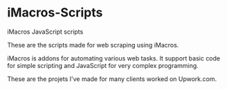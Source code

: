# iMacros-Scripts
iMacros JavaScript scripts

These are the scripts made for web scraping using iMacros. 

iMacros is addons for automating various web tasks. It support basic code for simple scripting and JavaScript for very complex programming.

These are the projets I've made for many clients worked on Upwork.com. 

